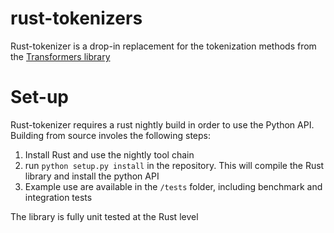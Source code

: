 # rust-tokenizers

Rust-tokenizer is a drop-in replacement for the tokenization methods from the [Transformers library](https://github.com/huggingface/transformers)

# Set-up

Rust-tokenizer requires a rust nightly build in order to use the Python API. Building from source involes the following steps:

1. Install Rust and use the nightly tool chain
2. run `python setup.py install` in the repository. This will compile the Rust library and install the python API
3. Example use are available in the `/tests` folder, including benchmark and integration tests

The library is fully unit tested at the Rust level
